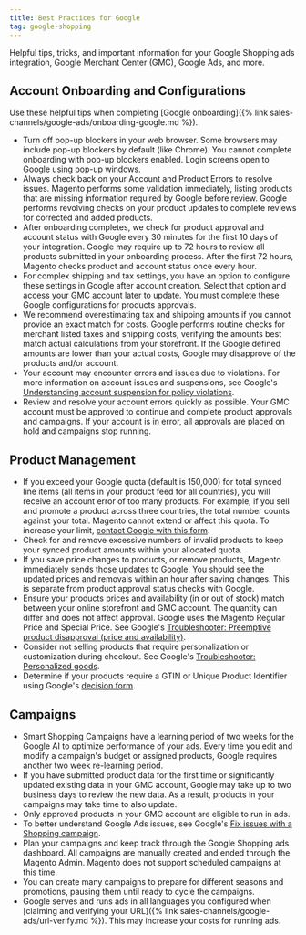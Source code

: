 ```yaml
---
title: Best Practices for Google
tag: google-shopping
---
```



Helpful tips, tricks, and important information for your Google Shopping ads integration, Google Merchant Center (GMC), Google Ads, and more.

## Account Onboarding and Configurations

Use these helpful tips when completing [Google onboarding]({% link sales-channels/google-ads/onboarding-google.md %}).

* Turn off pop-up blockers in your web browser. Some browsers may include pop-up blockers by default (like Chrome). You cannot complete onboarding with pop-up blockers enabled. Login screens open to Google using pop-up windows.
* Always check back on your Account and Product Errors to resolve issues. Magento performs some validation immediately, listing products that are missing information required by Google before review. Google performs revolving checks on your product updates to complete reviews for corrected and added products.
* After onboarding completes, we check for product approval and account status with Google every 30 minutes for the first 10 days of your integration. Google may require up to 72 hours to review all products submitted in your onboarding process. After the first 72 hours, Magento checks product and account status once every hour.
* For complex shipping and tax settings, you have an option to configure these settings in Google after account creation. Select that option and access your GMC account later to update. You must complete these Google configurations for products approvals.
* We recommend overestimating tax and shipping amounts if you cannot provide an exact match for costs. Google performs routine checks for merchant listed taxes and shipping costs, verifying the amounts best match actual calculations from your storefront. If the Google defined amounts are lower than your actual costs, Google may disapprove of the products and/or account.
* Your account may encounter errors and issues due to violations. For more information on account issues and suspensions, see Google's [Understanding account suspension for policy violations][1].
* Review and resolve your account errors quickly as possible. Your GMC account must be approved to continue and complete product approvals and campaigns. If your account is in error, all approvals are placed on hold and campaigns stop running.

## Product Management

* If you exceed your Google quota (default is 150,000) for total synced line items (all items in your product feed for all countries), you will receive an account error of too many products. For example, if you sell and promote a product across three countries, the total number counts against your total. Magento cannot extend or affect this quota. To increase your limit, [contact Google with this form][2].
* Check for and remove excessive numbers of invalid products to keep your synced product amounts within your allocated quota.
* If you save price changes to products, or remove products, Magento immediately sends those updates to Google. You should see the updated prices and removals within an hour after saving changes. This is separate from product approval status checks with Google.
* Ensure your products prices and availability (in or out of stock) match between your online storefront and GMC account. The quantity can differ and does not affect approval. Google uses the Magento Regular Price and Special Price. See Google's [Troubleshooter: Preemptive product disapproval (price and availability)][3].
* Consider not selling products that require personalization or customization during checkout. See Google's [Troubleshooter: Personalized goods][4].
* Determine if your products require a GTIN or Unique Product Identifier using Google's [decision form][5].

## Campaigns

* Smart Shopping Campaigns have a learning period of two weeks for the Google AI to optimize performance of your ads. Every time you edit and modify a campaign's budget or assigned products, Google requires another two week re-learning period.
* If you have submitted product data for the first time or significantly updated existing data in your GMC account, Google may take up to two business days to review the new data. As a result, products in your campaigns may take time to also update.
* Only approved products in your GMC account are eligible to run in ads.
* To better understand Google Ads issues, see Google's [Fix issues with a Shopping campaign][6].
* Plan your campaigns and keep track through the Google Shopping ads dashboard. All campaigns are manually created and ended through the Magento Admin. Magento does not support scheduled campaigns at this time.
* You can create many campaigns to prepare for different seasons and promotions, pausing them until ready to cycle the campaigns.
* Google serves and runs ads in all languages you configured when [claiming and verifying your URL]({% link sales-channels/google-ads/url-verify.md %}). This may increase your costs for running ads.

[1]: https://support.google.com/merchants/answer/2948694
[2]: https://support.google.com/merchants/contact/additional_items
[3]: https://support.google.com/merchants/answer/7334523
[4]: https://support.google.com/merchants/answer/7553527
[5]: https://support.google.com/merchants/troubleshooter/7540281
[6]: https://support.google.com/google-ads/answer/6275319
